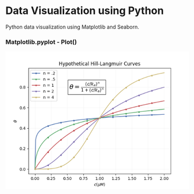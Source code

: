 # Data Visualization using Python

Python data visualization using Matplotlib and Seaborn.

### Matplotlib.pyplot - Plot() 

![images](ashik_bhai_phd/Hill-Langmuir-Binding.png)
